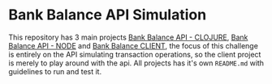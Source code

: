 # Bank Balance API Simulation

This repository has 3 main projects [Bank Balance API - CLOJURE]('/bank-balance-api'), [Bank Balance API - NODE]('/bank-balance-api-node') and [Bank Balance CLIENT]('/client'), the focus of this challenge is entirely on the API simulating transaction operations, so the client project is merely to play around with the api. All projects has it's own `README.md` with guidelines to run and test it.
